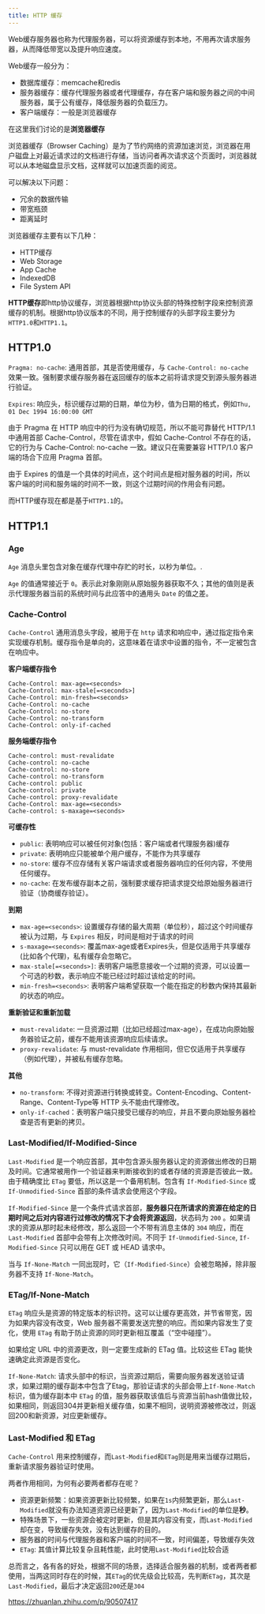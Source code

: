 ```yaml
---
title: HTTP 缓存
---
```


Web缓存服务器也称为代理服务器，可以将资源缓存到本地，不用再次请求服务器，从而降低带宽以及提升响应速度。

Web缓存一般分为：
- 数据库缓存：memcache和redis
- 服务器缓存：缓存代理服务器或者代理缓存，存在客户端和服务器之间的中间服务器，属于公有缓存，降低服务器的负载压力。
- 客户端缓存：一般是浏览器缓存

在这里我们讨论的是**浏览器缓存**

<Note>

浏览器缓存（Browser Caching）是为了节约网络的资源加速浏览，浏览器在用户磁盘上对最近请求过的文档进行存储，当访问者再次请求这个页面时，浏览器就可以从本地磁盘显示文档，这样就可以加速页面的阅览。

可以解决以下问题：
- 冗余的数据传输
- 带宽瓶颈
- 距离延时

</Note>

浏览器缓存主要有以下几种：

- HTTP缓存
- Web Storage
- App Cache
- IndexedDB
- File System API


**HTTP缓存**即http协议缓存，浏览器根据http协议头部的特殊控制字段来控制资源缓存的机制。根据http协议版本的不同，用于控制缓存的头部字段主要分为`HTTP1.0`和`HTTP1.1`。


## HTTP1.0

`Pragma: no-cache`: 通用首部，其是否使用缓存，与 `Cache-Control: no-cache` 效果一致。强制要求缓存服务器在返回缓存的版本之前将请求提交到源头服务器进行验证。

`Expires`: 响应头，标识缓存过期的日期，单位为秒，值为日期的格式，例如`Thu, 01 Dec 1994 16:00:00 GMT`

<Pitfall>

由于 Pragma 在 HTTP 响应中的行为没有确切规范，所以不能可靠替代 HTTP/1.1 中通用首部 Cache-Control，尽管在请求中，假如 Cache-Control 不存在的话，它的行为与 Cache-Control: no-cache 一致。建议只在需要兼容 HTTP/1.0 客户端的场合下应用 Pragma 首部。

由于 Expires 的值是一个具体的时间点，这个时间点是相对服务器的时间，所以客户端的时间和服务端的时间不一致，则这个过期时间的作用会有问题。

</Pitfall>

而HTTP缓存现在都是基于`HTTP1.1`的。

## HTTP1.1

### Age

`Age` 消息头里包含对象在缓存代理中存贮的时长，以秒为单位。.

`Age` 的值通常接近于 `0`。表示此对象刚刚从原始服务器获取不久；其他的值则是表示代理服务器当前的系统时间与此应答中的通用头 `Date` 的值之差。



### Cache-Control

`Cache-Control` 通用消息头字段，被用于在 `http` 请求和响应中，通过指定指令来实现缓存机制。缓存指令是单向的，这意味着在请求中设置的指令，不一定被包含在响应中。

**客户端缓存指令**

```
Cache-Control: max-age=<seconds>
Cache-Control: max-stale[=<seconds>]
Cache-Control: min-fresh=<seconds>
Cache-Control: no-cache
Cache-Control: no-store
Cache-Control: no-transform
Cache-Control: only-if-cached
```

**服务端缓存指令**

```
Cache-control: must-revalidate
Cache-control: no-cache
Cache-control: no-store
Cache-control: no-transform
Cache-control: public
Cache-control: private
Cache-control: proxy-revalidate
Cache-Control: max-age=<seconds>
Cache-control: s-maxage=<seconds>
```

**可缓存性**

- `public`: 表明响应可以被任何对象(包括：客户端或者代理服务器)缓存
- `private`: 表明响应只能被单个用户缓存，不能作为共享缓存
- `no-store`: 缓存不应存储有关客户端请求或者服务器响应的任何内容，不使用任何缓存。
- `no-cache`: 在发布缓存副本之前，强制要求缓存把请求提交给原始服务器进行验证（协商缓存验证）。

**到期**

- `max-age=<seconds>`: 设置缓存存储的最大周期（单位秒），超过这个时间缓存被认为过期，与 `Expires` 相反，时间是相对于请求的时间
- `s-maxage=<seconds>`: 覆盖max-age或者Expires头，但是仅适用于共享缓存 (比如各个代理)，私有缓存会忽略它。
- `max-stale[=<seconds>]`: 表明客户端愿意接收一个过期的资源，可以设置一个可选的秒数，表示响应不能已经过时超过该给定的时间。
- `min-fresh=<seconds>`: 表明客户端希望获取一个能在指定的秒数内保持其最新的状态的响应。

**重新验证和重新加载**
- `must-revalidate`: 一旦资源过期（比如已经超过max-age），在成功向原始服务器验证之前，缓存不能用该资源响应后续请求。
- `proxy-revalidate`: 与 must-revalidate 作用相同，但它仅适用于共享缓存（例如代理），并被私有缓存忽略。

**其他**
- `no-transform`: 不得对资源进行转换或转变。Content-Encoding、Content-Range、Content-Type等 HTTP 头不能由代理修改。
- `only-if-cached`：表明客户端只接受已缓存的响应，并且不要向原始服务器检查是否有更新的拷贝。


### Last-Modified/If-Modified-Since

`Last-Modified` 是一个响应首部，其中包含源头服务器认定的资源做出修改的日期及时间。它通常被用作一个验证器来判断接收到的或者存储的资源是否彼此一致。由于精确度比 `ETag` 要低，所以这是一个备用机制。包含有 `If-Modified-Since` 或 `If-Unmodified-Since` 首部的条件请求会使用这个字段。


`If-Modified-Since` 是一个条件式请求首部，**服务器只在所请求的资源在给定的日期时间之后对内容进行过修改的情况下才会将资源返回**，状态码为 `200` 。如果请求的资源从那时起未经修改，那么返回一个不带有消息主体的 `304` 响应，而在 `Last-Modified` 首部中会带有上次修改时间。不同于 `If-Unmodified-Since`, `If-Modified-Since` 只可以用在 GET 或 HEAD 请求中。

当与 `If-None-Match` 一同出现时，它（`If-Modified-Since`）会被忽略掉，除非服务器不支持 `If-None-Match`。


### ETag/If-None-Match

`ETag` 响应头是资源的特定版本的标识符。这可以让缓存更高效，并节省带宽，因为如果内容没有改变，Web 服务器不需要发送完整的响应。而如果内容发生了变化，使用 `ETag` 有助于防止资源的同时更新相互覆盖（“空中碰撞”）。

如果给定 URL 中的资源更改，则一定要生成新的 ETag 值。比较这些 ETag 能快速确定此资源是否变化。

`If-None-Match`: 请求头部中的标识，当资源过期后，需要向服务器发送验证请求，如果过期的缓存副本中包含了Etag，那验证请求的头部会带上`If-None-Match`标识，值为缓存副本中 `ETag` 的值，服务器获取该值后与资源当前hash值做比较，如果相同，则返回304并更新相关缓存值，如果不相同，说明资源被修改过，则返回200和新资源，对应更新缓存。


### Last-Modified 和 ETag

`Cache-Control` 用来控制缓存，而`Last-Modified`和`ETag`则是用来当缓存过期后，重新请求服务器验证时使用。

两者作用相同，为何有必要两者都存在呢？

- 资源更新频繁：如果资源更新比较频繁，如果在`1s`内频繁更新，那么`Last-Modified`就没有办法知道资源已经更新了，因为`Last-Modified`的单位是**秒**。
- 特殊场景下，一些资源会被定时更新，但是其内容没有变，而`Last-Modified`却在变，导致缓存失效，没有达到缓存的目的。
- 服务器的时间与代理服务器和客户端的时间不一致，时间偏差，导致缓存失效
- `ETag`: 其值计算比较复杂且耗性能，此时使用`Last-Modified`比较合适

总而言之，各有各的好处，根据不同的场景，选择适合服务器的机制，或者两者都使用，当两这同时存在的时候，其`ETag`的优先级会比较高，先判断`ETag`，其次是`Last-Modified`，最后才决定返回`200`还是`304`






https://zhuanlan.zhihu.com/p/90507417
